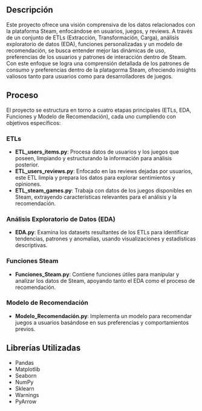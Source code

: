 
## Descripción

Este proyecto ofrece una visión comprensiva de los datos relacionados con la plataforma Steam, enfocándose en usuarios, juegos, y reviews. A través de un conjunto de ETLs (Extracción, Transformación, Carga), análisis exploratorio de datos (EDA), funciones personalizadas y un modelo de recomendación, se busca entender mejor las dinámicas de uso, preferencias de los usuarios y patrones de interacción dentro de Steam. Con este enfoque se logra una comprensión detallada de los patrones de consumo y preferencias dentro de la platagorma Steam, ofreciendo insights valiosos tanto para usuarios como para desarrolladores de juegos.

## Proceso

El proyecto se estructura en torno a cuatro etapas principales (ETLs, EDA, Funciones y Modelo de Recomendación), cada uno cumpliendo con objetivos específicos:

### ETLs
- **ETL_users_items.py**: Procesa datos de usuarios y los juegos que poseen, limpiando y estructurando la información para análisis posterior.
- **ETL_users_reviews.py**: Enfocado en las reviews dejadas por usuarios, este ETL limpia y prepara los datos para explorar sentimientos y opiniones.
- **ETL_steam_games.py**: Trabaja con datos de los juegos disponibles en Steam, extrayendo características relevantes para el análisis y la recomendación.

### Análisis Exploratorio de Datos (EDA)
- **EDA.py**: Examina los datasets resultantes de los ETLs para identificar tendencias, patrones y anomalías, usando visualizaciones y estadísticas descriptivas.

### Funciones Steam
- **Funciones_Steam.py**: Contiene funciones útiles para manipular y analizar los datos de Steam, apoyando tanto el EDA como el proceso de recomendación.

### Modelo de Recomendación
- **Modelo_Recomendación.py**: Implementa un modelo para recomendar juegos a usuarios basándose en sus preferencias y comportamientos previos.

## Librerías Utilizadas

- Pandas
- Matplotlib
- Seaborn
- NumPy
- Sklearn
- Warnings
- PyArrow 



